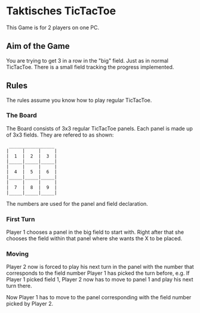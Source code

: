 # Taktisches TicTacToe
This Game is for 2 players on one PC.

## Aim of the Game
You are trying to get 3 in a row in the "big" field. Just as in normal TicTacToe.
There is a small field tracking the progress implemented.

## Rules
The rules assume you know how to play regular TicTacToe.

### The Board
The Board consists of 3x3 regular TicTacToe panels. Each panel is made up of 3x3 fields. They are refered to as shown:
```
 _________________
|     |     |     |
|  1  |  2  |  3  |
|_____|_____|_____|
|     |     |     |
|  4  |  5  |  6  |
|_____|_____|_____|
|     |     |     |
|  7  |  8  |  9  |
|_____|_____|_____|
```
The numbers are used for the panel and field declaration. 

### First Turn
Player 1 chooses a panel in the big field to start with.
Right after that she chooses the field within that panel where she wants the X to be placed.

### Moving
Player 2 now is forced to play his next turn in the panel with the number that corresponds to the field number Player 1 has picked the turn before, e.g. If Player 1 picked field 1, Player 2 now has to move to panel 1 and play his next turn there.

Now Player 1 has to move to the panel corresponding with the field number picked by Player 2.

